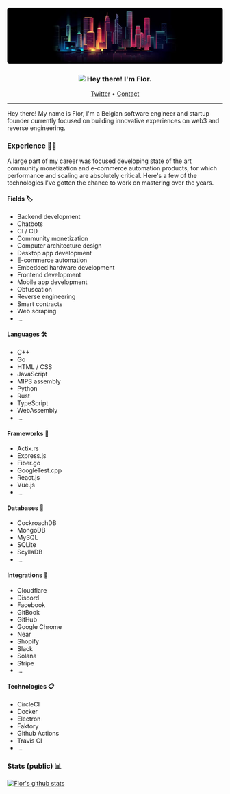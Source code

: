 ![Tokyo](https://github.com/Florrdv/florrdv/blob/master/tokyo-skyline.png?raw=true)
<div>
    <h3 align="center"><img src="https://media.giphy.com/media/hvRJCLFzcasrR4ia7z/giphy.gif" width="20px"> Hey there! I'm Flor.</h3>
    <p align="center">
        <a href="https://twitter.com/florrdv">Twitter<a> •
        <a href="mailto:flor@duck.com">Contact</a>
    </p>
</div>

___

Hey there! My name is Flor, I'm a Belgian software engineer and startup founder currently focused on building innovative experiences on web3 and reverse engineering.

### Experience 🕵️‍♂️
A large part of my career was focused developing state of the art community monetization and e-commerce automation products, for which performance and scaling are absolutely critical. Here's a few of the technologies I've gotten the chance to work on mastering over the years.

#### Fields 🏷
- Backend development
- Chatbots
- CI / CD
- Community monetization
- Computer architecture design
- Desktop app development
- E-commerce automation
- Embedded hardware development
- Frontend development
- Mobile app development
- Obfuscation
- Reverse engineering
- Smart contracts
- Web scraping
- ...

#### Languages 🛠
- C++
- Go
- HTML / CSS
- JavaScript
- MIPS assembly
- Python
- Rust
- TypeScript
- WebAssembly
- ...

#### Frameworks 🧱
- Actix.rs
- Express.js
- Fiber.go
- GoogleTest.cpp
- React.js
- Vue.js
- ...

#### Databases 🧬
- CockroachDB
- MongoDB
- MySQL
- SQLite
- ScyllaDB
- ...

#### Integrations 🔌
- Cloudflare
- Discord
- Facebook
- GitBook
- GitHub
- Google Chrome
- Near
- Shopify
- Slack
- Solana
- Stripe
- ...

#### Technologies 📋
- CircleCI
- Docker
- Electron
- Faktory
- Github Actions
- Travis CI
- ...
  
### Stats (public) 📊
[![Flor's github stats](https://github-readme-stats.vercel.app/api?username=florrdv&count_private=true&show_icons=true&theme=tokyonight&hide=stars)](https://github.com/florrdv)
